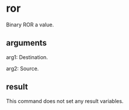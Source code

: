 # ror

Binary ROR a value.

## arguments

arg1: Destination.

arg2: Source.

## result

This command does not set any result variables.
